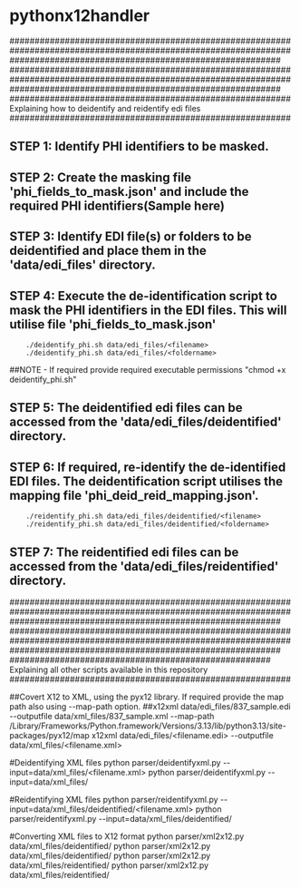 # pythonx12handler
######################################################################################################################################################################
######################################################################################################################################################################
########################################################  Explaining how to deidentify and reidentify edi files ########################################################

## STEP 1: Identify PHI identifiers to be masked.
## STEP 2: Create the masking file 'phi_fields_to_mask.json' and include the required PHI identifiers(Sample here)
## STEP 3: Identify EDI file(s) or folders to be deidentified and place them in the 'data/edi_files' directory.
## STEP 4: Execute the de-identification script to mask the PHI identifiers in the EDI files. This will utilise file 'phi_fields_to_mask.json'
        ./deidentify_phi.sh data/edi_files/<filename>
        ./deidentify_phi.sh data/edi_files/<foldername>
##NOTE - If required provide required executable permissions  "chmod +x deidentify_phi.sh"
## STEP 5: The deidentified edi files can be accessed from the 'data/edi_files/deidentified' directory.
## STEP 6: If required, re-identify the de-identified EDI files. The deidentification script utilises the mapping file 'phi_deid_reid_mapping.json'.
        ./reidentify_phi.sh data/edi_files/deidentified/<filename>
        ./reidentify_phi.sh data/edi_files/deidentified/<foldername>
## STEP 7: The reidentified edi files can be accessed from the 'data/edi_files/reidentified' directory.

######################################################################################################################################################################
######################################################################################################################################################################
####################################################  Explaining all other scripts available in this repository ########################################################

##Covert X12 to XML, using the pyx12 library. If required provide the map path also using --map-path option.
##x12xml data/edi_files/837_sample.edi --outputfile data/xml_files/837_sample.xml --map-path /Library/Frameworks/Python.framework/Versions/3.13/lib/python3.13/site-packages/pyx12/map
x12xml data/edi_files/<filename.edi> --outputfile data/xml_files/<filename.xml>

#Deidentifying XML files
python parser/deidentifyxml.py --input=data/xml_files/<filename.xml>
python parser/deidentifyxml.py --input=data/xml_files/<foldername>

#Reidentifying XML files
python parser/reidentifyxml.py --input=data/xml_files/deidentified/<filename.xml>
python parser/reidentifyxml.py --input=data/xml_files/deidentified/<foldername>

#Converting XML files to X12 format
python parser/xml2x12.py data/xml_files/deidentified/<filename>
python parser/xml2x12.py data/xml_files/deidentified/<foldername>
python parser/xml2x12.py data/xml_files/reidentified/<filename>
python parser/xml2x12.py data/xml_files/reidentified/<foldername>
